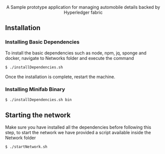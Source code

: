 <p align="center">
A Sample prototype application for managing automobile details backed by Hyperledger fabric
</p>

## Installation

### Installing Basic Dependencies

To install the basic dependencies such as node, npm, jq, sponge and docker, navigate to Networks folder and execute the command

```bash
$ ./installDependencies.sh
```
Once the installation is complete, restart the machine.

### Installing Minifab Binary

```bash
$ ./installDependencies.sh bin
```
## Starting the network

Make sure you have installed all the dependencies before following this step, to start the network we have provided a script available inside the Network folder

```bash
$ ./startNetwork.sh
```

